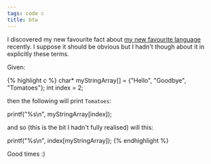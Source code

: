 ```yaml
---
tags: code c
title: btw
---
```


I discovered my new favourite fact about [my new favourite language](https://en.wikipedia.org/wiki/C_programming_language) recently. I suppose it should be obvious but I hadn't though about it in explicitly these terms.

Given:

{% highlight c %}
char* myStringArray[] = {"Hello", "Goodbye", "Tomatoes"};
int index = 2;

then the following will print `Tomatoes`:

printf("%s\n", myStringArray[index]);

and so (this is the bit I hadn't fully realised) will this:

printf("%s\n", index[myStringArray]);
{% endhighlight %}

Good times :)
